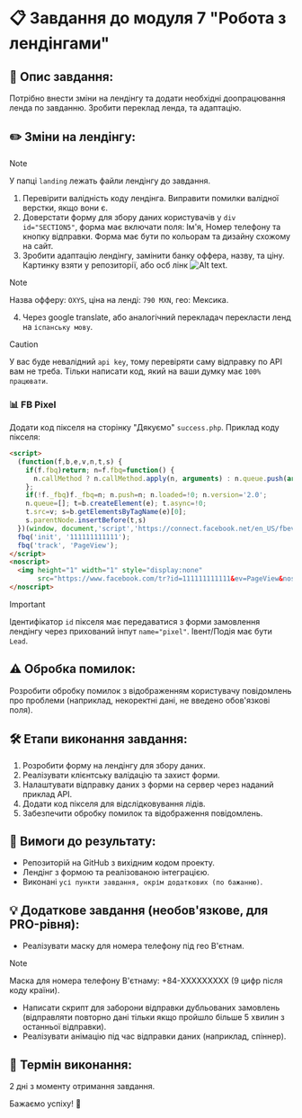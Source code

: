 # 📋 Завдання до модуля 7 "Робота з лендінгами"

## 📄 Опис завдання:

Потрібно внести зміни на лендінгу та додати необхідні доопрацювання ленда по завданню. Зробити переклад ленда, та адаптацію.

## ✏️ Зміни на лендінгу:

> [!NOTE]
> У папці `landing` лежать файли лендінгу до завдання.

1. Перевірити валідність коду лендінга. Виправити помилки валідної верстки, якщо вони є.
2. Доверстати форму для збору даних користувачів у `div id="SECTION5"`, форма має включати поля: Ім'я, Номер телефону та кнопку відправки. Форма має бути по кольорам та дизайну схожому на сайт.
3. Зробити адаптацію лендінгу, замінити банку оффера, назву, та ціну. Картинку взяти у репозиторії, або осб лінк ![Alt text](img/your-image.jpg).
> [!NOTE]
> Назва офферу: `OXYS`, ціна на ленді: `790 MXN`, гео: Мексика.

4. Через google translate, або аналогічний перекладач перекласти ленд на `іспанську мову`.


> [!CAUTION]
> У вас буде невалідний `api key`, тому перевіряти саму відправку по API вам не треба. Тільки написати код, який на ваши думку має `100% працювати`.


### 📊 FB Pixel 
Додати код пікселя на сторінку "Дякуємо" `success.php`. Приклад коду пікселя:

```html
<script>
  (function(f,b,e,v,n,t,s) {
    if(f.fbq)return; n=f.fbq=function() {
      n.callMethod ? n.callMethod.apply(n, arguments) : n.queue.push(arguments)
    };
    if(!f._fbq)f._fbq=n; n.push=n; n.loaded=!0; n.version='2.0';
    n.queue=[]; t=b.createElement(e); t.async=!0;
    t.src=v; s=b.getElementsByTagName(e)[0];
    s.parentNode.insertBefore(t,s)
  })(window, document,'script','https://connect.facebook.net/en_US/fbevents.js');
  fbq('init', '111111111111');
  fbq('track', 'PageView');
</script>
<noscript>
  <img height="1" width="1" style="display:none"
       src="https://www.facebook.com/tr?id=111111111111&ev=PageView&noscript=1"/>
</noscript>
```

> [!IMPORTANT]
> Ідентифікатор `id` пікселя має передаватися з форми замовлення лендінгу через прихований інпут `name="pixel"`. Івент/Подія має бути `Lead`.


## ⚠️ Обробка помилок:
Розробити обробку помилок з відображенням користувачу повідомлень про проблеми (наприклад, некоректні дані, не введено обов'язкові поля).


## 🛠️ Етапи виконання завдання:
1. Розробити форму на лендінгу для збору даних.
2. Реалізувати клієнтську валідацію та захист форми.
3. Налаштувати відправку даних з форми на сервер через наданий приклад API.
4. Додати код пікселя для відслідковування лідів.
5. Забезпечити обробку помилок та відображення повідомлень.


## 🎯 Вимоги до результату:
- Репозиторій на GitHub з вихідним кодом проекту.
- Лендінг з формою та реалізованою інтеграцією.
- Виконані `усі пункти завдання, окрім додаткових (по бажанню)`.


## 💡 Додаткове завдання (необов'язкове, для PRO-рівня):
- Реалізувати маску для номера телефону під гео В'єтнам.
> [!NOTE]
> Маска для номера телефону В'єтнаму: +84-XXXXXXXXX (9 цифр після коду країни).

- Написати скрипт для заборони відправки дубльованих замовлень (відправляти повторно дані тільки якщо пройшло більше 5 хвилин з останньої відправки).
- Реалізувати анімацію під час відправки даних (наприклад, спіннер).


## 📅 Термін виконання:
2 дні з моменту отримання завдання.

Бажаємо успіху! 🚀
